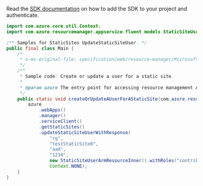 Read the [SDK documentation](https://github.com/Azure/azure-sdk-for-java/blob/azure-resourcemanager_2.13.0/sdk/resourcemanager/azure-resourcemanager/README.md) on how to add the SDK to your project and authenticate.

```java
import com.azure.core.util.Context;
import com.azure.resourcemanager.appservice.fluent.models.StaticSiteUserArmResourceInner;

/** Samples for StaticSites UpdateStaticSiteUser. */
public final class Main {
    /*
     * x-ms-original-file: specification/web/resource-manager/Microsoft.Web/stable/2021-03-01/examples/UpdateStaticSiteUser.json
     */
    /**
     * Sample code: Create or update a user for a static site.
     *
     * @param azure The entry point for accessing resource management APIs in Azure.
     */
    public static void createOrUpdateAUserForAStaticSite(com.azure.resourcemanager.AzureResourceManager azure) {
        azure
            .webApps()
            .manager()
            .serviceClient()
            .getStaticSites()
            .updateStaticSiteUserWithResponse(
                "rg",
                "testStaticSite0",
                "aad",
                "1234",
                new StaticSiteUserArmResourceInner().withRoles("contributor"),
                Context.NONE);
    }
}
```
